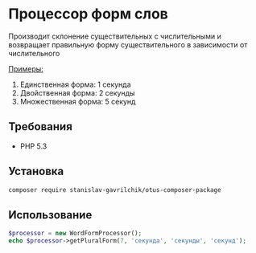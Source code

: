 # Процессор форм слов

Производит склонение существительных с числительными и возвращает правильную форму существительного в зависимости от числительного

<u>Примеры:</u>
1. Единственная форма: 1 секунда 
2. Двойственная форма: 2 секунды 
3. Множественная форма: 5 секунд

## Требования

- PHP 5.3

## Установка

```bash
composer require stanislav-gavrilchik/otus-composer-package
```

## Использование

```php
$processor = new WordFormProcessor();
echo $processor->getPluralForm(7, 'секунда', 'секунды', 'секунд');
```